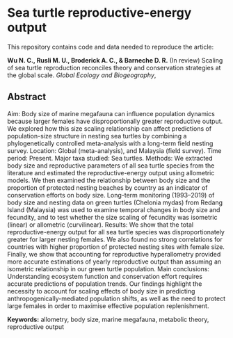 # Sea turtle reproductive-energy output
This repository contains code and data needed to reproduce the article:

**Wu N. C., Rusli M. U., Broderick A. C., & Barneche D. R.** (In review) Scaling of sea turtle reproduction reconciles theory and conservation strategies at the global scale. *Global Ecology and Biogeography*,

## Abstract
Aim: Body size of marine megafauna can influence population dynamics because larger females have disproportionally greater reproductive output. We explored how this size scaling relationship can affect predictions of population-size structure in nesting sea turtles by combining a phylogenetically controlled meta-analysis with a long-term field nesting survey.
Location: Global (meta-analysis), and Malaysia (field survey).
Time period: Present.
Major taxa studied: Sea turtles.
Methods: We extracted body size and reproductive parameters of all sea turtle species from the literature and estimated the reproductive-energy output using allometric models. We then examined the relationship between body size and the proportion of protected nesting beaches by country as an indicator of conservation efforts on body size. Long-term monitoring (1993–2019) of body size and nesting data on green turtles (Chelonia mydas) from Redang Island (Malaysia) was used to examine temporal changes in body size and fecundity, and to test whether the size scaling of fecundity was isometric (linear) or allometric (curvilinear).
Results: We show that the total reproductive-energy output for all sea turtle species was disproportionately greater for larger nesting females. We also found no strong correlations for countries with higher proportion of protected nesting sites with female size. Finally, we show that accounting for reproductive hyperallometry provided more accurate estimations of yearly reproductive output than assuming an isometric relationship in our green turtle population.
Main conclusions: Understanding ecosystem function and conservation effort requires accurate predictions of population trends. Our findings highlight the necessity to account for scaling effects of body size in predicting anthropogenically-mediated population shifts, as well as the need to protect large females in order to maximise effective population replenishment.

**Keywords:** allometry, body size, marine megafauna, metabolic theory, reproductive output
